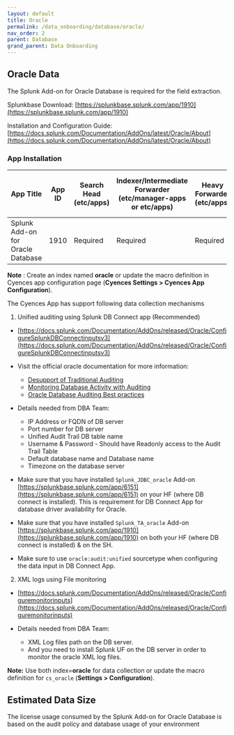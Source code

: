 ```yaml
---
layout: default
title: Oracle
permalink: /data_onboarding/database/oracle/
nav_order: 2
parent: Database
grand_parent: Data Onboarding
---
```


## **Oracle Data**

The Splunk Add-on for Oracle Database is required for the field extraction.

Splunkbase Download: 
[https://splunkbase.splunk.com/app/1910](https://splunkbase.splunk.com/app/1910)

Installation and Configuration Guide: 
[https://docs.splunk.com/Documentation/AddOns/latest/Oracle/About](https://docs.splunk.com/Documentation/AddOns/latest/Oracle/About)

### App Installation

| App Title | App ID |  Search Head (etc/apps) | Indexer/Intermediate Forwarder (etc/manager-apps or etc/apps) | Heavy Forwarder (etc/apps) | Server / UF / Deployment Server (etc/deployment-apps) | 
| --------- | ------ | ----------------------- | ------------------------------------------------------------- | -------------------------- | ----------------------------------------------------- |
| Splunk Add-on for Oracle Database | 1910 | Required | Required | Required | - |

**Note** : Create an index named **oracle** or update the macro definition in Cyences app configuration page (**Cyences Settings > Cyences App Configuration**).

The Cyences App has support following data collection mechanisms

1) Unified auditing using Splunk DB Connect app (Recommended)
* [https://docs.splunk.com/Documentation/AddOns/released/Oracle/ConfigureSplunkDBConnectinputsv3](https://docs.splunk.com/Documentation/AddOns/released/Oracle/ConfigureSplunkDBConnectinputsv3)
* Visit the official oracle documentation for more information:
    * [Desupport of Traditional Auditing](https://oracle-base.com/articles/23c/auditing-enhancements-23c)
    * [Monitoring Database Activity with Auditing](https://docs.oracle.com/en/database/oracle/oracle-database/23/dbseg/part_6.html)
    * [Oracle Database Auditing Best practices](https://www.oracle.com/docs/tech/dbsec/oracle-database-auditing-security-and-perf-best-practices.pdf)

* Details needed from DBA Team:
    * IP Address or FQDN of DB server
    * Port number for DB server
    * Unified Audit Trail DB table name
    * Username & Password - Should have Readonly access to the Audit Trail Table
    * Default database name and Database name
    * Timezone on the database server

* Make sure that you have installed `Splunk_JDBC_oracle` Add-on [https://splunkbase.splunk.com/app/6151](https://splunkbase.splunk.com/app/6151) on your HF (where DB connect is installed). This is requirement for DB Connect App for database driver availability for Oracle.
* Make sure that you have installed `Splunk_TA_oracle` Add-on [https://splunkbase.splunk.com/app/1910](https://splunkbase.splunk.com/app/1910) on both your HF (where DB connect is installed) & on the SH.
* Make sure to use `oracle:audit:unified` sourcetype when configuring the data input in DB Connect App.


2) XML logs using File monitoring
* [https://docs.splunk.com/Documentation/AddOns/released/Oracle/Configuremonitorinputs](https://docs.splunk.com/Documentation/AddOns/released/Oracle/Configuremonitorinputs)

* Details needed from DBA Team:
    * XML Log files path on the DB server.
    * And you need to install Splunk UF on the DB server in order to monitor the oracle XML log files.


**Note:** Use both index=**oracle** for data collection or update the macro definition for `cs_oracle` (**Settings > Configuration**). 


## Estimated Data Size

The license usage consumed by the Splunk Add-on for Oracle Database is based on the audit policy and database usage of your environment